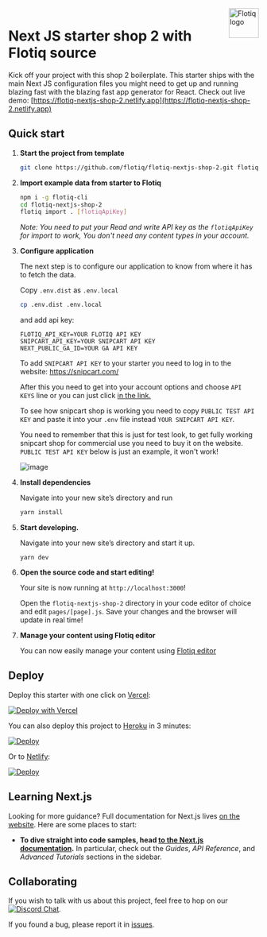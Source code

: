<a href="https://flotiq.com/">
    <img src="https://editor.flotiq.com/fonts/fq-logo.svg" alt="Flotiq logo" title="Flotiq" align="right" height="60" />
</a>

Next JS starter shop 2 with Flotiq source
===========================

Kick off your project with this shop 2 boilerplate. This starter ships with the main Next JS configuration files you might need to get up and running blazing fast with the blazing fast app generator for React.
Check out live demo: [https://flotiq-nextjs-shop-2.netlify.app](https://flotiq-nextjs-shop-2.netlify.app) 

## Quick start

1. **Start the project from template**

    ```bash
    git clone https://github.com/flotiq/flotiq-nextjs-shop-2.git flotiq-nextjs-shop-2
    ```
2. **Import example data from starter to Flotiq**
   
   ```bash
   npm i -g flotiq-cli
   cd flotiq-nextjs-shop-2
   flotiq import . [flotiqApiKey]
   ```
   _Note: You need to put your Read and write API key as the `flotiqApiKey` for import to work, You don't need any content types in your account._

3. **Configure application**

   The next step is to configure our application to know from where it has to fetch the data.

   Copy `.env.dist` as `.env.local`
   
   ```bash
   cp .env.dist .env.local
   ```
 
   and add api key:

    ```
    FLOTIQ_API_KEY=YOUR FLOTIQ API KEY
    SNIPCART_API_KEY=YOUR SNIPCART API KEY
    NEXT_PUBLIC_GA_ID=YOUR GA API KEY
    ```
    To add `SNIPCART API KEY` to your starter you need to log in to the website: https://snipcart.com/

    After this you need to get into your account options and choose `API KEYS` line or you can just click [in the link.](   https://app.snipcart.com/dashboard/account/credentials)

    To see how snipcart shop is working you need to copy `PUBLIC TEST API KEY` and paste it into your `.env` file instead `YOUR SNIPCART API KEY`.

    You need to remember that this is just for test look, to get fully working snipcart shop for commercial use you need to buy it on the website.
    `PUBLIC TEST API KEY` below is just an example, it won't work!

   ![image](https://user-images.githubusercontent.com/110597769/197960204-d6128d53-aa1d-4dd8-a482-886ea55296a1.png)

4. **Install dependencies**

   Navigate into your new site’s directory and run

   ```bash
   yarn install
   ```
   
5. **Start developing.**

   Navigate into your new site’s directory and start it up.

    ```shell
    yarn dev
    ```

6. **Open the source code and start editing!**

   Your site is now running at `http://localhost:3000`!

   Open the `flotiq-nextjs-shop-2` directory in your code editor of choice and edit `pages/[page].js`. Save your changes and the browser will update in real time!

7. **Manage your content using Flotiq editor**

   You can now easily manage your content using [Flotiq editor](https://editor.flotiq.com)

## Deploy

Deploy this starter with one click on [Vercel](https://vercel.com/):

[![Deploy with Vercel](https://vercel.com/button)](https://vercel.com/new/clone?repository-url=https%3A%2F%2Fgithub.com%2Fflotiq%2Fflotiq-nextjs-shop-2)

You can also deploy this project to [Heroku](https://www.heroku.com/) in 3 minutes:

[![Deploy](https://www.herokucdn.com/deploy/button.svg)](https://heroku.com/deploy?template=https%3A%2F%2Fgithub.com%2Fflotiq%2Fflotiq-nextjs-shop-2)

Or to [Netlify](https://www.netlify.com/):

[![Deploy](https://www.netlify.com/img/deploy/button.svg)](https://app.netlify.com/start/deploy?repository=https%3A%2F%2Fgithub.com%2Fflotiq%2Fflotiq-nextjs-shop-2)

## Learning Next.js

Looking for more guidance? Full documentation for Next.js lives [on the website](https://nextjs.org/). Here are some places to start:

- **To dive straight into code samples, head [to the Next.js documentation](https://nextjs.org/docs/getting-started).** In particular, check out the _Guides_, _API Reference_, and _Advanced Tutorials_ sections in the sidebar.

## Collaborating

If you wish to talk with us about this project, feel free to hop on our [![Discord Chat](https://img.shields.io/discord/682699728454025410.svg)](https://discord.gg/FwXcHnX).

If you found a bug, please report it in [issues](https://github.com/flotiq/flotiq-nextjs-shop-2/issues).
